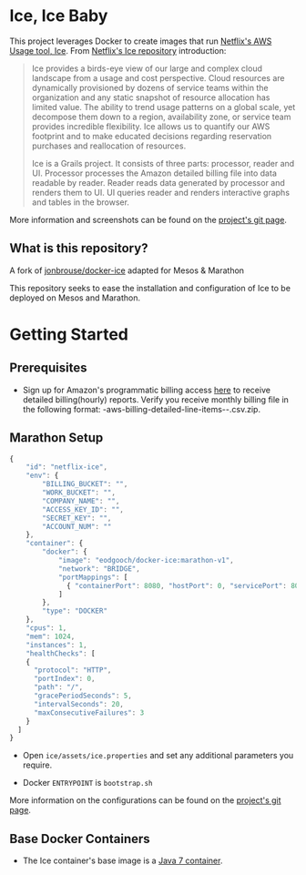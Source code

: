 # Ice, Ice Baby 

This project leverages Docker to create images that run [Netflix's AWS Usage tool, Ice](https://github.com/Netflix/ice). From [Netflix's Ice repository](https://github.com/Netflix/ice) introduction:

> Ice provides a birds-eye view of our large and complex cloud landscape
> from a usage and cost perspective. Cloud resources are dynamically
> provisioned by dozens of service teams within the organization and any
> static snapshot of resource allocation has limited value. The ability
> to trend usage patterns on a global scale, yet decompose them down to
> a region, availability zone, or service team provides incredible
> flexibility. Ice allows us to quantify our AWS footprint and to make
> educated decisions regarding reservation purchases and reallocation of
> resources.
> 
> Ice is a Grails project. It consists of three parts: processor, reader
> and UI. Processor processes the Amazon detailed billing file into data
> readable by reader. Reader reads data generated by processor and
> renders them to UI. UI queries reader and renders interactive graphs
> and tables in the browser.

More information and screenshots can be found on the [project's git page](https://github.com/Netflix/ice). 

## What is this repository?

A fork of [jonbrouse/docker-ice](https://github.com/jonbrouse/docker-ice) adapted for Mesos & Marathon

This repository seeks to ease the installation and configuration of Ice to be deployed on Mesos and Marathon. 

# Getting Started

## Prerequisites 

 - Sign up for Amazon's programmatic billing access [here](http://docs.aws.amazon.com/awsaccountbilling/latest/aboutv2/detailed-billing-reports.html) to receive detailed billing(hourly) reports. Verify you receive monthly billing file in the following format: <accountid>-aws-billing-detailed-line-items-<year>-<month>.csv.zip.

## Marathon Setup
 
 ```javascript
 {
     "id": "netflix-ice",
     "env": {
         "BILLING_BUCKET": "",
         "WORK_BUCKET": "",
         "COMPANY_NAME": "",
         "ACCESS_KEY_ID": "",
         "SECRET_KEY": "",
         "ACCOUNT_NUM": ""
     },
     "container": {
         "docker": {
             "image": "eodgooch/docker-ice:marathon-v1",
             "network": "BRIDGE",
             "portMappings": [
               { "containerPort": 8080, "hostPort": 0, "servicePort": 8001, "protocol": "tcp" }
             ]
         },
         "type": "DOCKER"
     },
     "cpus": 1,
     "mem": 1024,
     "instances": 1,
     "healthChecks": [
     {
       "protocol": "HTTP",
       "portIndex": 0,
       "path": "/",
       "gracePeriodSeconds": 5,
       "intervalSeconds": 20,
       "maxConsecutiveFailures": 3
     }
   ]
 }
 ```
 
 - Open `ice/assets/ice.properties` and set any additional parameters you require.
 
 - Docker `ENTRYPOINT` is `bootstrap.sh` 
 
More information on the configurations can be found on the [project's git page](https://github.com/Netflix/ice). 

## Base Docker Containers

- The Ice container's base image is a [Java 7 container](https://registry.hub.docker.com/u/jonbrouse/java/).
